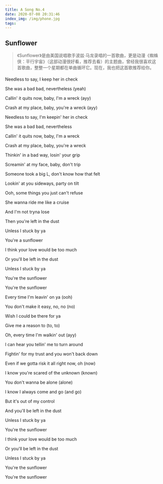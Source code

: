 ```yaml
---
title: A Song No.4
date: 2020-07-08 20:31:46
index_img: /img/phone.jpg
tags:
---
```


## Sunflower
> 《Sunflower》是由美国说唱歌手波兹·马龙录唱的一首歌曲，更是动漫《蜘蛛侠：平行宇宙》（这部动漫很好看，推荐去看）的主题曲，曾经我很喜欢这首歌曲，整整一个星期都在单曲循环它。现在，我也把这首歌推荐给你。

<div id="aplayer" style="margin: 20px 0;"></div>

Needless to say, I keep her in check

She was a bad bad, nevertheless (yeah)

Callin' it quits now, baby, I'm a wreck (ayy)

Crash at my place, baby, you're a wreck (ayy)

Needless to say, I'm keepin' her in check

She was a bad bad, nevertheless

Callin' it quits now, baby, I'm a wreck

Crash at my place, baby, you're a wreck

Thinkin' in a bad way, losin' your grip

Screamin' at my face, baby, don't trip

Someone took a big L, don't know how that felt

Lookin' at you sideways, party on tilt

Ooh, some things you just can't refuse

She wanna ride me like a cruise

And I'm not tryna lose

Then you're left in the dust

Unless I stuck by ya

You're a sunflower

I think your love would be too much

Or you'll be left in the dust

Unless I stuck by ya

You're the sunflower

You're the sunflower

Every time I'm leavin' on ya (ooh)

You don't make it easy, no, no (no)

Wish I could be there for ya

Give me a reason to (to, to)

Oh, every time I'm walkin' out (ayy)

I can hear you tellin' me to turn around

Fightin' for my trust and you won't back down

Even if we gotta risk it all right now, oh (now)

I know you're scared of the unknown (known)

You don't wanna be alone (alone)

I know I always come and go (and go)

But it's out of my control

And you'll be left in the dust

Unless I stuck by ya

You're the sunflower

I think your love would be too much

Or you'll be left in the dust

Unless I stuck by ya

You're the sunflower

You're the sunflower

<style>
@import url('//cdn.staticfile.org/aplayer/1.10.1/APlayer.min.css')
</style>
<script src="//cdn.staticfile.org/aplayer/1.10.1/APlayer.min.js" defer></script>
<script type="text/javascript">
  var oldLoadAp = window.onload;
  window.onload = function () {
    oldLoadAp && oldLoadAp();

    new APlayer({
      container: document.getElementById('aplayer'),
      autoplay: false,
      audio: { name: 'Sunflower', artist: 'Post Malone,Swae Lee', url: '/song/4.mp3', cover: '/img/zhizhuxia.jpg', }
    });
  }
</script>